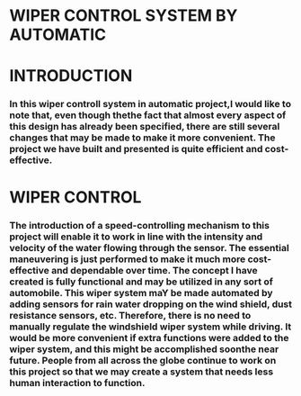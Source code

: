 # WIPER CONTROL SYSTEM BY AUTOMATIC
# INTRODUCTION
### In this  wiper controll system in automatic project,I would like to note that, even though thethe fact that almost every aspect of this design has already been specified, there are still several changes that may be made to make it more convenient. The project we have built and presented is quite efficient and cost-effective.

 # WIPER CONTROL
 ### The introduction of a speed-controlling mechanism to this project will enable it to work in line with the intensity and velocity of the water flowing through the sensor. The essential maneuvering is just performed to make it much more cost-effective and dependable over time. The concept I have created is fully functional and may be utilized in any sort of automobile. This wiper system maY be made automated by adding sensors for rain water dropping on the wind shield, dust resistance sensors, etc. Therefore, there is no need to manually regulate the windshield wiper system while driving. It would be more convenient if extra functions were added to the wiper system, and this might be accomplished soonthe near future. People from all across the globe continue to work on this project so that we may create a system that needs less human interaction to function.
